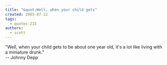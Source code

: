 ```yaml
---
title: "&quot;Well, when your child gets"
created: 2003-07-12
tags: 
  - quotes-215
authors: 
  - scott
---
```


"Well, when your child gets to be about one year old, it's a lot like living with a miniature drunk."  
\-- Johnny Depp
